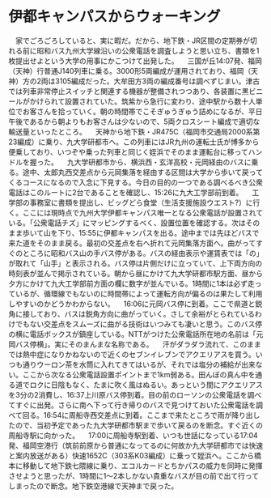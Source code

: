 # 伊都キャンパスからウォーキング

<div class="section">　家でごろごろしていると、実に暇だ。だから、地下鉄・JR区間の定期券が切れる前に昭和バス九州大学線沿いの公衆電話を調査しようと思い立ち、書類を1枚提出せよという大学の用事にかこつけて出発した。 　三国が丘14:07発、福岡（天神）行普通J140列車に乗る。3000形5両編成が運用されており、福岡（天神）方の2両は3105編成だった。大牟田方3両の編成番号は調べずじまい。津古では列車非常停止スイッチと関連する機器が整備されつつあり、各装置に黒ビニールがかけられて設置されていた。筑紫から急行に変わり、途中駅から数十人単位でお客さんを拾っていく。朝の時間帯でこそぎゅうぎゅう詰めになるが、平日午後であるから朝よりもお客さんは少ないので、5両クロスシート編成で適切な輸送量といったところ。 　天神から地下鉄・JR475C（福岡市交通局2000系第23編成）に乗り、九大学研都市へ。この列車にはJR九州の運転士氏が博多から便乗しており、いつぞや乗った列車と同じく姪浜でそのまま運転台に移ってハンドルを握った。 　九大学研都市から、横浜西・玄洋高校・元岡経由のバスに乗る。途中、太郎丸西交差点から元岡集落を経由する区間は大学から歩いて戻ってくるコースになるので入念に下見する。今日の目的の一つである調べるべき公衆電話はこのルートに2台であることを確認し、15:26に九大工学部前到着。 　工学部の事務室に書類を提出し、ビッグどら食堂（生活支援施設ウエスト?）に行く。ここには現時点で九州大学伊都キャンパス唯一となる公衆電話が設置されている。「公衆電話チズ」にマッピングするべく、設置位置を確認する。次はそのまま歩いて山を下り、15:55に伊都キャンパスを出る。途中までは先ほどバスで来た道をそのまま戻る。最初の交差点を右へ折れて元岡集落方面へ。曲がってすぐのところに昭和バス山の手バス停がある。バスの経由表示や運賃表では「の」が取れて「山手」と表示される。バス停は片側だけに立っていて、上下両方向の時刻表が並んで掲示されている。朝から昼にかけて九大学研都市駅方面、昼から夕方にかけて九大工学部前方面の欄に数字が並んでいる。1時間に1本は必ず走っているが、循環線でもないのに時間帯によって運転方向が偏るのは果たして利用しやすいのかどうかわからない。 　16:06に元岡バス停に到着。ここで県道と鋭角に接しており、バスは鋭角方向に曲がっていく。さして余裕がとられているわけでもない交差点をスムーズに曲がる技術はいつみても凄いと思う。このバス停の横に電話ボックスが鎮座している。NTTがつけた公衆電話所在地の名前は「元岡バス停横」。実にそのまんまな名称である。 　汗がダラダラ流れて、このままでは熱中症になりかねないので近くのセブンイレブンでアクエリアスを買う。いつも通りウーロン茶を水筒に入れてきてはいるが、それでは塩分の補給が出来ない。ここから次なる公衆電話設置ポイントまで1km弱ある。田んぼの真ん中を通る道でロクに日陰もなく、たまに吹く風はぬるい。あっという間にアクエリアスを3分の2消費し、16:37上川原バス停到着。目の前のローソンの公衆電話を調べてすぐに出発。さらに南へ下って行き帰りのバスで見つけておいた公衆電話を調べて回る。16:54に周船寺西交差点に到着。ここまで来たところで雨が降り出したので、当初予定であった九大学研都市駅まで歩いて戻るのを断念。すぐ近くの周船寺駅に向かった。 　17:00に周船寺駅到着、いつも世話になっている17:04発、福岡空港行（筑前前原から普通になってるのに何故か九大学研都市では快速と案内放送がある）快速1652C（303系K03編成）に乗って姪浜へ。ここから橋本に移動して地下鉄七隈線に乗り、エコルカードとちかパスの威力を同時に発揮させようと思ったが、1時間に1～2本しかない貴重なバスが目の前で出て行ってしまったので断念。地下鉄空港線で天神まで戻った。</div>